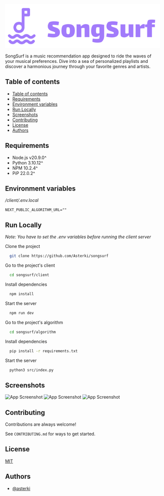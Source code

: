 ![Logo](./other/banner.png)

SongSurf is a music recommendation app designed to ride the waves of your musical preferences. Dive into a sea of personalized playlists and discover a harmonious journey through your favorite genres and artists. 

## Table of contents
- [Table of contents](#table-of-contents)
- [Requirements](#requirements)
- [Environment variables](#environment-variables)
- [Run Locally](#run-locally)
- [Screenshots](#screenshots)
- [Contributing](#contributing)
- [License](#license)
- [Authors](#authors)


## Requirements
- Node.js v20.9.0^
- Python 3.10.12^
- NPM 10.2.4^
- PiP 22.0.2^


## Environment variables
*/client/.env.local*
```
NEXT_PUBLIC_ALGORITHM_URL=""
```


## Run Locally

*Note: You have to set the .env variables before running the client server*

Clone the project

```bash
  git clone https://github.com/Asterki/songsurf
```

Go to the project's client

```bash
  cd songsurf/client
```

Install dependencies

```bash
  npm install
```

Start the server

```bash
  npm run dev
```

Go to the project's algorithm

```bash
  cd songsurf/algorithm
```

Install dependencies

```bash
  pip install -r requirements.txt
```

Start the server

```bash
  python3 src/index.py
```


## Screenshots

![App Screenshot](https://i.imgur.com/U4kFblr.png)
![App Screenshot](https://i.imgur.com/3bLazs2.png)
![App Screenshot](https://i.imgur.com/hEwlUJJ.png)


## Contributing

Contributions are always welcome!

See `CONTRIBUTING.md` for ways to get started.



## License

[MIT](https://choosealicense.com/licenses/mit/)



## Authors

- [@asterki](https://www.github.com/asterki)